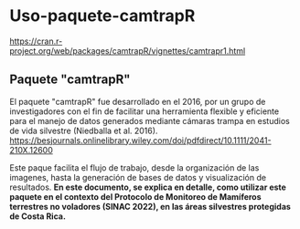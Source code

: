 # Uso-paquete-camtrapR
https://cran.r-project.org/web/packages/camtrapR/vignettes/camtrapr1.html
## Paquete "camtrapR"

El paquete "camtrapR" fue desarrollado en el 2016, por un grupo de investigadores con el fin de facilitar una herramienta flexible y eficiente para el manejo de datos generados mediante cámaras trampa en estudios de vida silvestre (Niedballa et al. 2016). <https://besjournals.onlinelibrary.wiley.com/doi/pdfdirect/10.1111/2041-210X.12600>

Este paque facilita el flujo de trabajo, desde la organización de las imagenes, hasta la generación de bases de datos y visualización de resultados. **En este documento, se explica en detalle, como utilizar este paquete en el contexto del Protocolo de Monitoreo de Mamíferos terrestres no voladores (SINAC 2022), en las áreas silvestres protegidas de Costa Rica.**
